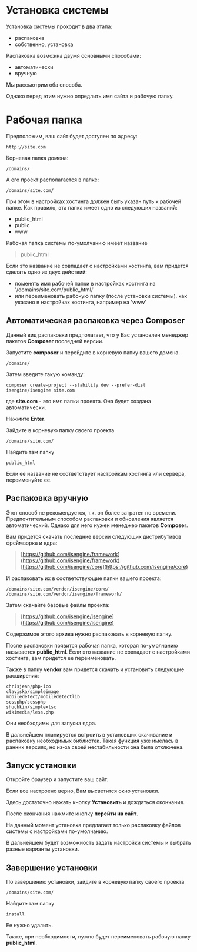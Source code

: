 # Установка системы

Установка системы проходит в два этапа:

* распаковка
* собственно, установка

Распаковка возможна двумя основными способами:

* автоматически
* вручную

Мы рассмотрим оба способа.

Однако перед этим нужно опредлить имя сайта и рабочую папку.

# Рабочая папка

Предположим, ваш сайт будет доступен по адресу:

	http://site.com

Корневая папка домена:

	/domains/

А его проект располагается в папке:

	/domains/site.com/

При этом в настройках хостинга должен быть указан путь к рабочей папке. Как правило, эта папка имеет одно из следующих названий:

* public_html
* public
* www

Рабочая папка системы по-умолчанию имеет название

> public_html

Если это название не совпадает с настройками хостинга, вам придется сделать одно из двух действий:

* поменять имя рабочей папки в настройках хостинга на '/domains/site.com/public_html/'
* или переименовать рабочую папку (после установки системы), как указано в настройках хостинга, например на 'www'

## Автоматическая распаковка через Composer

Данный вид распаковки предполагает, что у Вас установлен менеджер пакетов **Composer** последней версии.

Запустите **composer** и перейдите в корневую папку вашего домена.

	/domains/

Затем введите такую команду:

	composer create-project --stability dev --prefer-dist isengine/isengine site.com

где **site.com** - это имя папки проекта. Она будет создана автоматически.

Нажмите **Enter**.

Зайдите в корневую папку своего проекта

	/domains/site.com/

Найдите там папку

	public_html

Если ее название не соответствует настройкам хостинга или сервера, переименуйте ее.

## Распаковка вручную

Этот способ не рекомендуется, т.к. он более затратен по времени. Предпочтительным способом распаковки и обновления является автоматический. Однако для него нужен менеджер пакетов **Composer**.

Вам придется скачать последние версии следующих дистрибутивов фреймворка и ядра:

> [https://github.com/isengine/framework](https://github.com/isengine/framework)
> [https://github.com/isengine/core](https://github.com/isengine/core)

И распаковать их в соответствующие папки вашего проекта:

	/domains/site.com/vendor/isengine/core/
	/domains/site.com/vendor/isengine/framework/

Затем скачайте базовые файлы проекта:

> [https://github.com/isengine/isengine](https://github.com/isengine/isengine)

Содержимое этого архива нужно распаковать в корневую папку.

После распаковки появится рабочая папка, которая по-умолчанию называется **public_html**. Если это название не совпадает с настройками хостинга, вам придется ее переименовать.

Также в папку **vendor** вам придется скачать и установить следующие расширения:

	chrisjean/php-ico
	claviska/simpleimage
	mobiledetect/mobiledetectlib
	scssphp/scssphp
	shuchkin/simplexlsx
	wikimedia/less.php

Они необходимы для запуска ядра.

В дальнейшем планируется встроить в установщик скачивание и распаковку необходимых библиотек. Такая функция уже имелась в ранних версиях, но из-за своей нестабильности она была отключена.

## Запуск установки

Откройте браузер и запустите ваш сайт.

Если все настроено верно, Вам высветится окно установки.

Здесь достаточно нажать кнопку **Установить** и дождаться окончания.

После окончания нажмите кнопку **перейти на сайт**.

На данный момент установка предлагает только распаковку файлов системы с настройками по-умолчанию.

В дальнейшем будет возможность задать настройки системы и выбрать разные варианты установки.

## Завершение установки

По завершению установки, зайдите в корневую папку своего проекта

	/domains/site.com/

Найдите там папку

	install

Ее нужно удалить.

Также, при необходимости, нужно будет переименовать рабочую папку **public_html**.
